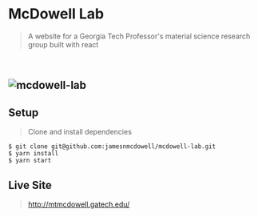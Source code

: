 # McDowell Lab

> A website for a Georgia Tech Professor's material science research group built with react
<br>

![mcdowell-lab](https://user-images.githubusercontent.com/19500679/47629658-cbce7680-db12-11e8-8621-7010be84003c.jpg)
---

## Setup

> Clone and install dependencies
```shell
$ git clone git@github.com:jamesnmcdowell/mcdowell-lab.git
$ yarn install
$ yarn start

```
## Live Site
> http://mtmcdowell.gatech.edu/
